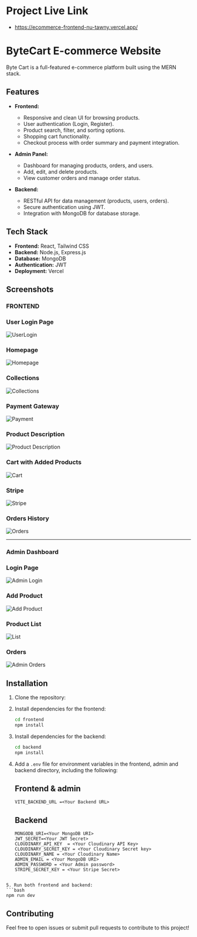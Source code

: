 # Project Live Link

  - https://ecommerce-frontend-nu-tawny.vercel.app/

# ByteCart E-commerce Website 

Byte Cart is a full-featured e-commerce platform built using the MERN stack.

## Features

- **Frontend:**

  - Responsive and clean UI for browsing products.
  - User authentication (Login, Register).
  - Product search, filter, and sorting options.
  - Shopping cart functionality.
  - Checkout process with order summary and payment integration.

- **Admin Panel:**

  - Dashboard for managing products, orders, and users.
  - Add, edit, and delete products.
  - View customer orders and manage order status.

- **Backend:**
  - RESTful API for data management (products, users, orders).
  - Secure authentication using JWT.
  - Integration with MongoDB for database storage.

## Tech Stack

- **Frontend:** React, Tailwind CSS
- **Backend:** Node.js, Express.js
- **Database:** MongoDB
- **Authentication:** JWT
- **Deployment:** Vercel


## Screenshots


### FRONTEND

### User Login Page  
![UserLogin](./frontend/public/b0.jpg)

### Homepage  
![Homepage](./frontend/public/b1.jpg)

### Collections  
![Collections](./frontend/public/b1b.jpg)

### Payment Gateway  
![Payment](./frontend/public/a3.jpg)

### Product Description  
![Product Description](./frontend/public/a0.jpg)

### Cart with Added Products  
![Cart](./frontend/public/a1.jpg)

### Stripe  
![Stripe](./frontend/public/q1.jpg)

### Orders History  
![Orders](./frontend/public/e1.jpg)

---

### Admin Dashboard

### Login Page  
![Admin Login](./frontend/public/ad4.jpg)

### Add Product  
![Add Product](./frontend/public/ad1.jpg)

### Product List  
![List](./frontend/public/ad0.jpg)

### Orders  
![Admin Orders](./frontend/public/ad3.jpg)

## Installation

1. Clone the repository:

2. Install dependencies for the frontend:

   ```bash
   cd frontend
   npm install
   ```

3. Install dependencies for the backend:

   ```bash
   cd backend
   npm install
   ```

4. Add a `.env` file for environment variables in the frontend, admin and backend directory, including the following:

   ## Frontend & admin

   ```
   VITE_BACKEND_URL =<Your Backend URL>
   ```

   ## Backend

   ```
   MONGODB_URI=<Your MongoDB URI>
   JWT_SECRET=<Your JWT Secret>
   CLOUDINARY_API_KEY  = <Your Cloudinary API Key>
   CLOUDINARY_SECRET_KEY = <Your Cloudinary Secret key>
   CLOUDINARY_NAME = <Your Cloudinary Name>
   ADMIN_EMAIL = <Your MongoDB URI>
   ADMIN_PASSWORD = <Your Admin password>
   STRIPE_SECRET_KEY = <Your Stripe Secret>
   ```

````

5. Run both frontend and backend:
```bash
npm run dev
````

## Contributing

Feel free to open issues or submit pull requests to contribute to this project!



